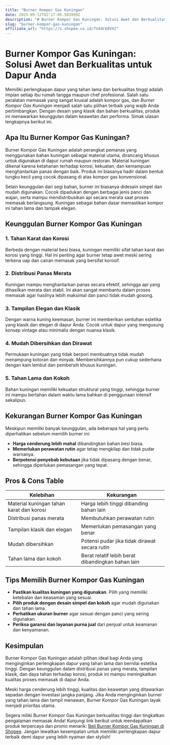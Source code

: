 ```yaml
---
title: "Burner Kompor Gas Kuningan"
date: 2025-09-12T02:17:05.503999Z
description: "# Burner Kompor Gas Kuningan: Solusi Awet dan Berkualitas untuk Dapur Anda..."
slug: "burner-kompor-gas-kuningan"
affiliate_url: "https://s.shopee.co.id/7V44C68VX2"
---
```

# Burner Kompor Gas Kuningan: Solusi Awet dan Berkualitas untuk Dapur Anda

Memiliki perlengkapan dapur yang tahan lama dan berkualitas tinggi adalah impian setiap ibu rumah tangga maupun chef profesional. Salah satu peralatan memasak yang sangat krusial adalah kompor gas, dan *Burner Kompor Gas Kuningan* menjadi salah satu pilihan terbaik yang wajib Anda pertimbangkan. Dengan desain yang klasik dan bahan berkualitas, produk ini menawarkan keunggulan dalam keawetan dan performa. Simak ulasan lengkapnya berikut ini.

## Apa Itu Burner Kompor Gas Kuningan?

Burner Kompor Gas Kuningan adalah perangkat pemanas yang menggunakan bahan kuningan sebagai material utama, dirancang khusus untuk digunakan di dapur rumah maupun restoran. Material kuningan dikenal karena ketahanan terhadap korosi, kekuatan, dan kemampuan menghantarkan panas dengan baik. Produk ini biasanya hadir dalam bentuk tungku kecil yang cocok dipasang di atas kompor gas konvensional.

Selain keunggulan dari segi bahan, burner ini biasanya didesain simpel dan mudah digunakan. Cocok dipadukan dengan berbagai jenis panci dan wajan, serta mampu mendistribusikan api secara merata saat proses memasak berlangsung. Kuningan sebagai bahan dasar memastikan kompor ini tahan lama dan tampak elegan.

## Keunggulan Burner Kompor Gas Kuningan

### 1. Tahan Karat dan Korosi

Berbeda dengan material besi biasa, kuningan memiliki sifat tahan karat dan korosi yang tinggi. Hal ini penting agar burner tetap awet meski sering terkena uap dan cairan memasak yang bersifat korosif.

### 2. Distribusi Panas Merata

Kuningan mampu menghantarkan panas secara efektif, sehingga api yang dihasilkan merata dan stabil. Ini akan sangat membantu dalam proses memasak agar hasilnya lebih maksimal dan panci tidak mudah gosong.

### 3. Tampilan Elegan dan Klasik

Dengan warna kuning keemasan, burner ini memberikan sentuhan estetika yang klasik dan elegan di dapur Anda. Cocok untuk dapur yang mengusung konsep vintage atau minimalis dengan nuansa klasik.

### 4. Mudah Dibersihkan dan Dirawat

Permukaan kuningan yang tidak berpori membuatnya tidak mudah menampung kotoran dan minyak. Membersihkannya pun cukup sederhana dengan kain lembut dan pembersih khusus kuningan.

### 5. Tahan Lama dan Kokoh

Bahan kuningan memiliki kekuatan struktural yang tinggi, sehingga burner ini mampu bertahan dalam waktu lama bahkan di penggunaan intensif sekalipun.

## Kekurangan Burner Kompor Gas Kuningan

Meskipun memiliki banyak keunggulan, ada beberapa hal yang perlu diperhatikan sebelum memilih burner ini:

- **Harga cenderung lebih mahal** dibandingkan bahan besi biasa.
- **Memerlukan perawatan rutin** agar tetap mengkilap dan tidak pudar warnanya.
- **Berpotensi penyebab kebutaan** jika tidak dipasang dengan benar, sehingga diperlukan pemasangan yang tepat.

## Pros & Cons Table

| Kelebihan                               | Kekurangan                                  |
|----------------------------------------|--------------------------------------------|
| Material kuningan tahan karat dan korosi | Harga lebih tinggi dibanding bahan lain |
| Distribusi panas merata                | Membutuhkan perawatan rutin               |
| Tampilan klasik dan elegan            | Memerlukan pemasangan yang benar          |
| Mudah dibersihkan                     | Potensi pudar jika tidak dirawat secara rutin |
| Tahan lama dan kokoh                   | Berat relatif lebih berat dibandingkan bahan lain |

## Tips Memilih Burner Kompor Gas Kuningan

- **Pastikan kualitas kuningan yang digunakan**. Pilih yang memiliki ketebalan dan keasaman yang sesuai.
- **Pilih produk dengan desain simpel dan kokoh** agar mudah digunakan dan tahan lama.
- **Perhatikan ukuran burner** agar sesuai dengan panci yang sering digunakan.
- **Periksa garansi dan layanan purna jual** dari penjual untuk keamanan dan kenyamanan.

## Kesimpulan

Burner Kompor Gas Kuningan adalah pilihan ideal bagi Anda yang menginginkan perlengkapan dapur yang tahan lama dan bernilai estetika tinggi. Dengan keunggulan dalam distribusi panas yang merata, tampilan klasik, dan daya tahan terhadap korosi, produk ini mampu meningkatkan kualitas proses memasak di dapur Anda.

Meski harga cenderung lebih tinggi, kualitas dan keawetan yang ditawarkan sepadan dengan investasi jangka panjang. Jika Anda menginginkan burner yang tahan lama dan tampil menawan, Burner Kompor Gas Kuningan layak menjadi prioritas utama.

Segera miliki Burner Kompor Gas Kuningan berkualitas tinggi dan tingkatkan pengalaman memasak Anda! Kunjungi link berikut untuk mendapatkan produk terpercaya dan promo menarik: [Beli Burner Kompor Gas Kuningan di Shopee](https://s.shopee.co.id/7V44C68VX2). Jangan lewatkan kesempatan untuk memiliki perlengkapan dapur terbaik demi dapur yang lebih nyaman dan stylish!